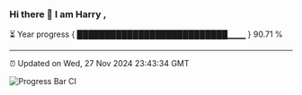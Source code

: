 ### Hi there 👋 I am Harry , 

⏳ Year progress { ███████████████████████████▁▁▁ } 90.71 %

---

⏰ Updated on Wed, 27 Nov 2024 23:43:34 GMT

![Progress Bar CI](https://github.com/duykhang68/duykhang68/workflows/Progress%20Bar%20CI/badge.svg)
